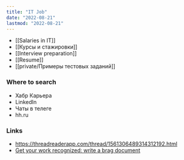 ```yaml
---
title: "IT Job"
date: "2022-08-21"
lastmod: "2022-08-21"
---
```


- [[Salaries in IT]]
- [[Курсы и стажировки]]
- [[Interview preparation]]
- [[Resume]]
- [[private/Примеры тестовых заданий]]

### Where to search
- Хабр Карьера
- LinkedIn
- Чаты в телеге
- hh.ru

### Links
- https://threadreaderapp.com/thread/1561306489314312192.html
- [Get your work recognized: write a brag document](https://jvns.ca/blog/brag-documents/)